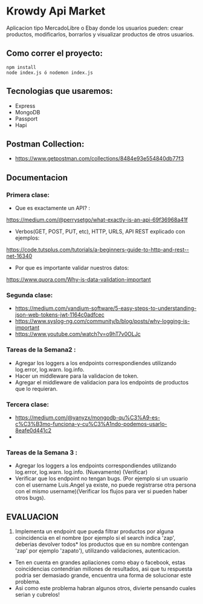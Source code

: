# Krowdy Api Market

Aplicacion tipo MercadoLibre o Ebay donde los usuarios pueden: crear productos, modificarlos, borrarlos y visualizar productos de otros usuarios.

## Como correr el proyecto:

```
npm install
node index.js ó nodemon index.js
```

## Tecnologias que usaremos:

- Express
- MongoDB
- Passport
- Hapi 

## Postman Collection:

- https://www.getpostman.com/collections/8484e93e554840db77f3

## Documentacion

### Primera clase:

- Que es exactamente un API? :

https://medium.com/@perrysetgo/what-exactly-is-an-api-69f36968a41f

- Verbos(GET, POST, PUT, etc), HTTP, URLS, API REST explicado con ejemplos:

https://code.tutsplus.com/tutorials/a-beginners-guide-to-http-and-rest--net-16340


- Por que es importante validar nuestros datos:

https://www.quora.com/Why-is-data-validation-important



### Segunda clase:
- https://medium.com/vandium-software/5-easy-steps-to-understanding-json-web-tokens-jwt-1164c0adfcec 
- https://www.syslog-ng.com/community/b/blog/posts/why-logging-is-important
- https://www.youtube.com/watch?v=o9hT7v0OLJc


### Tareas de la Semana2 :

* Agregar los loggers a los endpoints correspondiendes utilizando log.error, log.warn. log.info.
* Hacer un middleware para la validacion de token.
* Agregar el middleware de validacion para los endpoints de productos que lo requieran.


### Tercera clase:
- https://medium.com/@yanyzx/mongodb-qu%C3%A9-es-c%C3%B3mo-funciona-y-cu%C3%A1ndo-podemos-usarlo-8eafe0d441c2
- 

### Tareas de la Semana 3 :

* Agregar los loggers a los endpoints correspondiendes utilizando log.error, log.warn. log.info. (Nuevamente) (Verificar)
* Verificar que los endpoint no tengan bugs. (Por ejemplo si un usuario con el username Luis.Angel ya existe, no puede registrarse otra persona con el mismo username)(Verificar los flujos para ver si pueden haber otros bugs).


## EVALUACION 
1. Implementa un endpoint que pueda filtrar productos por alguna coincidencia en el nombre (por ejemplo si el search indica 'zap', deberias devolver todos* los productos que en su nombre contengan 'zap' por ejemplo 'zapato'), utilizando validaciones, autenticacion.

* Ten en cuenta en grandes apliaciones como ebay o facebook, estas coincidencias contendrian millones de resultados, asi que tu respuesta podria ser demasiado grande, encuentra una forma de solucionar este problema.
* Asi como este problema habran algunos otros, divierte pensando cuales serian y cubrelos! 




